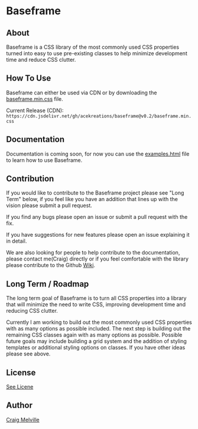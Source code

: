 # Baseframe

## About

Baseframe is a CSS library of the most commonly used CSS properties turned into easy to use pre-existing classes to help minimize development time and reduce CSS clutter.

## How To Use

Baseframe can either be used via CDN or by downloading the [baseframe.min.css](baseframe.min.css) file.

Current Release (CDN):
`https://cdn.jsdelivr.net/gh/acekreations/baseframe@v0.2/baseframe.min.css`

## Documentation

Documentation is coming soon, for now you can use the [examples.html](examples.html) file to learn how to use Baseframe.

## Contribution

If you would like to contribute to the Baseframe project please see "Long Term" below, if you feel like you have an addition that lines up with the vision please submit a pull request.

If you find any bugs please open an issue or submit a pull request with the fix.

If you have suggestions for new features please open an issue explaining it in detail.

We are also looking for people to help contribute to the documentation, please contact me(Craig) directly or if you feel comfortable with the library please contribute to the Github [Wiki](https://github.com/acekreations/baseframe/wiki).

## Long Term / Roadmap

The long term goal of Baseframe is to turn all CSS properties into a library that will minimize the need to write CSS, improving development time and reducing CSS clutter.

Currently I am working to build out the most commonly used CSS properties with as many options as possible included. The next step is building out the remaining CSS classes again with as many options as possible. Possible future goals may include building a grid system and the addition of styling templates or additional styling options on classes. If you have other ideas please see above.

## License

[See Licene](LICENSE.txt)

## Author

[Craig Melville](https://www.craigsportfolio.com/)
